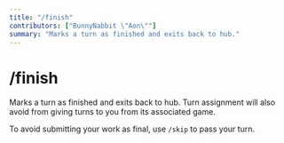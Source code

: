 ```yaml
---
title: "/finish"
contributors: ["BunnyNabbit \"Aon\""]
summary: "Marks a turn as finished and exits back to hub."
---
```


# /finish

Marks a turn as finished and exits back to hub. Turn assignment will also avoid from giving turns to you from its associated game.

To avoid submitting your work as final, use `/skip` to pass your turn.
